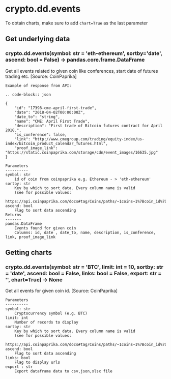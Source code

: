 # crypto.dd.events

To obtain charts, make sure to add `chart=True` as the last parameter

## Get underlying data 
### crypto.dd.events(symbol: str = 'eth-ethereum', sortby='date', ascend: bool = False) -> pandas.core.frame.DataFrame

Get all events related to given coin like conferences, start date of futures trading etc.
    [Source: CoinPaprika]

    Example of response from API:

    .. code-block:: json

    {
        "id": "17398-cme-april-first-trade",
        "date": "2018-04-02T00:00:00Z",
        "date_to": "string",
        "name": "CME: April First Trade",
        "description": "First trade of Bitcoin futures contract for April 2018.",
        "is_conference": false,
        "link": "http://www.cmegroup.com/trading/equity-index/us-index/bitcoin_product_calendar_futures.html",
        "proof_image_link": "https://static.coinpaprika.com/storage/cdn/event_images/16635.jpg"
    }

    Parameters
    ----------
    symbol: str
        id of coin from coinpaprika e.g. Ethereum - > 'eth-ethereum'
    sortby: str
        Key by which to sort data. Every column name is valid
        (see for possible values:
        https://api.coinpaprika.com/docs#tag/Coins/paths/~1coins~1%7Bcoin_id%7D~1events/get).
    ascend: bool
        Flag to sort data ascending
    Returns
    -------
    pandas.DataFrame
        Events found for given coin
        Columns: id, date , date_to, name, description, is_conference, link, proof_image_link

## Getting charts 
### crypto.dd.events(symbol: str = 'BTC', limit: int = 10, sortby: str = 'date', ascend: bool = False, links: bool = False, export: str = '', chart=True) -> None

Get all events for given coin id. [Source: CoinPaprika]

    Parameters
    ----------
    symbol: str
        Cryptocurrency symbol (e.g. BTC)
    limit: int
        Number of records to display
    sortby: str
        Key by which to sort data. Every column name is valid
        (see for possible values:
        https://api.coinpaprika.com/docs#tag/Coins/paths/~1coins~1%7Bcoin_id%7D~1events/get).
    ascend: bool
        Flag to sort data ascending
    links: bool
        Flag to display urls
    export : str
        Export dataframe data to csv,json,xlsx file
